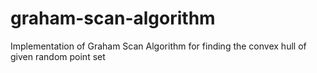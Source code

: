 # graham-scan-algorithm
Implementation of Graham Scan Algorithm for finding the convex hull of given random point set

